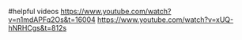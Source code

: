 #helpful videos
https://www.youtube.com/watch?v=n1mdAPFq2Os&t=16004
https://www.youtube.com/watch?v=xUQ-hNRHCgs&t=812s
